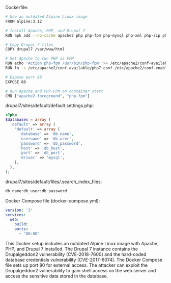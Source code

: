 Dockerfile:
```bash
# Use an outdated Alpine Linux image
FROM alpine:3.12

# Install Apache, PHP, and Drupal 7
RUN apk add --no-cache apache2 php php-fpm php-mysql php-xml php-zip php-gd php-curl php-mbstring php-json drupal7

# Copy Drupal 7 files
COPY drupal7 /var/www/html

# Set Apache to run PHP as FPM
RUN echo 'Action php-fpm /usr/bin/php-fpm' >> /etc/apache2/conf-available/php7.conf
RUN ln -s /etc/apache2/conf-available/php7.conf /etc/apache2/conf-enabled/

# Expose port 80
EXPOSE 80

# Run Apache and PHP-FPM on container start
CMD ["apache2-foreground", "php-fpm"]
```

drupal7/sites/default/default.settings.php:
```php
<?php
$databases = array (
  'default' => array (
    'default' => array (
      'database' => 'db_name',
      'username' => 'db_user',
      'password' => 'db_password',
      'host' => 'db_host',
      'port' => 'db_port',
      'driver' => 'mysql',
    ),
  ),
);
```

drupal7/sites/default/files/.search_index_files:
```bash
db_name:db_user:db_password
```

Docker Compose file (docker-compose.yml):
```yaml
version: '3'
services:
  web:
    build: .
    ports:
      - "80:80"
```

This Docker setup includes an outdated Alpine Linux image with Apache, PHP, and Drupal 7 installed. The Drupal 7 instance contains the Drupalgeddon2 vulnerability (CVE-2018-7600) and the hard-coded database credentials vulnerability (CVE-2017-6074). The Docker Compose file sets up port 80 for external access. The attacker can exploit the Drupalgeddon2 vulnerability to gain shell access on the web server and access the sensitive data stored in the database.